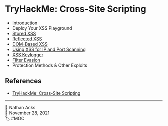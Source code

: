 # TryHackMe: Cross-Site Scripting

* [Introduction](../log/2021-11-28-tryhackme-complete-beginner-supplements.md)
* Deploy Your XSS Playground
* [Stored XSS](../log/2021-11-28-tryhackme-complete-beginner-supplements.md)
* [Reflected XSS](../log/2021-11-28-tryhackme-complete-beginner-supplements.md)
* [DOM-Based XSS](../log/2021-11-28-tryhackme-complete-beginner-supplements.md)
* [Using XSS for IP and Port Scanning](../log/2021-11-28-tryhackme-complete-beginner-supplements.md)
* [XSS Keylogger](../log/2021-11-28-tryhackme-complete-beginner-supplements.md)
* [Filter Evasion](../log/2021-11-28-tryhackme-complete-beginner-supplements.md)
* Protection Methods & Other Exploits

## References

* [TryHackMe: Cross-Site Scripting](https://tryhackme.com/room/xss)

- - - -

👤 Nathan Acks  
📅 November 28, 2021  
🏷️ #MOC
